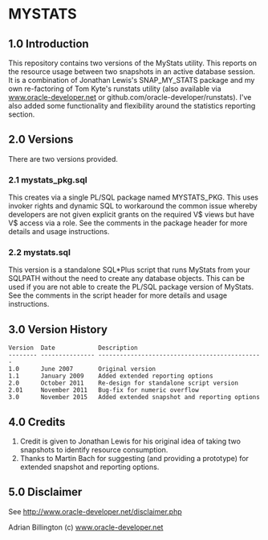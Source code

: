 # MYSTATS

## 1.0 Introduction
This repository contains two versions of the MyStats utility. This reports on the resource usage between two snapshots in an active database session. It is a combination of Jonathan Lewis's SNAP_MY_STATS package and my own re-factoring of Tom Kyte's runstats utility (also available via www.oracle-developer.net or github.com/oracle-developer/runstats). I've also added some functionality and flexibility around the statistics reporting section.

## 2.0 Versions
There are two versions provided.

### 2.1 mystats_pkg.sql
This creates via a single PL/SQL package named MYSTATS_PKG. This uses invoker rights and dynamic SQL to workaround the common issue whereby developers are not given explicit grants on the required V$ views but have V$ access via a role. See the comments in the package header for more details and usage instructions.

### 2.2 mystats.sql
This version is a standalone SQL*Plus script that runs MyStats from your SQLPATH without the need to create any database objects. This can be used if you are not able to create the PL/SQL package version of MyStats. See the comments in the script header for more details and usage instructions.

## 3.0 Version History
```
Version  Date            Description
-------- --------------- ----------------------------------------------
1.0      June 2007       Original version
1.1      January 2009    Added extended reporting options
2.0      October 2011    Re-design for standalone script version
2.01     November 2011   Bug-fix for numeric overflow
3.0      November 2015   Added extended snapshot and reporting options
```

## 4.0 Credits
1. Credit is given to Jonathan Lewis for his original idea of taking two snapshots to identify resource consumption.
2. Thanks to Martin Bach for suggesting (and providing a prototype) for extended snapshot and reporting options.

## 5.0 Disclaimer
See http://www.oracle-developer.net/disclaimer.php

Adrian Billington
(c) www.oracle-developer.net
